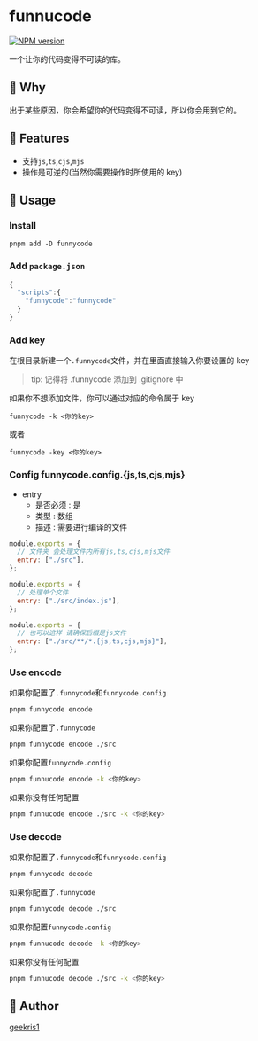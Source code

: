 # funnucode

[![NPM version](https://badge.fury.io/js/funnycode.png)](https://www.npmjs.com/package/funnycode)

一个让你的代码变得不可读的库。

## 🤔️ Why

出于某些原因，你会希望你的代码变得不可读，所以你会用到它的。

## 🚀 Features

- 支持`js`,`ts`,`cjs`,`mjs`
- 操作是可逆的(当然你需要操作时所使用的 key)

## 🔧 Usage

### Install

```ball
pnpm add -D funnycode
```

### Add `package.json`

```javascript
{
  "scripts":{
   	"funnycode":"funnycode"
  }
}
```

### Add key

在根目录新建一个`.funnycode`文件，并在里面直接输入你要设置的 key

> tip: 记得将 .funnycode 添加到 .gitignore 中

如果你不想添加文件，你可以通过对应的命令属于 key

```
funnycode -k <你的key>
```

或者

```
funnycode -key <你的key>
```

### Config funnycode.config.{js,ts,cjs,mjs}

- entry
  - 是否必须 : 是
  - 类型 : 数组
  - 描述 : 需要进行编译的文件

```javascript
module.exports = {
  // 文件夹 会处理文件内所有js,ts,cjs,mjs文件
  entry: ["./src"],
};
```

```javascript
module.exports = {
  // 处理单个文件
  entry: ["./src/index.js"],
};
```

```javascript
module.exports = {
  // 也可以这样 请确保后缀是js文件
  entry: ["./src/**/*.{js,ts,cjs,mjs}"],
};
```

### Use encode

如果你配置了`.funnycode`和`funnycode.config`

```bash
pnpm funnycode encode
```

如果你配置了`.funnycode`

```bash
pnpm funnycode encode ./src
```

如果你配置`funnycode.config`

```bash
pnpm funnucode encode -k <你的key>
```

如果你没有任何配置

```bash
pnpm funnucode encode ./src -k <你的key>
```

### Use decode

如果你配置了`.funnycode`和`funnycode.config`

```bash
pnpm funnycode decode
```

如果你配置了`.funnycode`

```bash
pnpm funnycode decode ./src
```

如果你配置`funnycode.config`

```bash
pnpm funnucode decode -k <你的key>
```

如果你没有任何配置

```bash
pnpm funnucode decode ./src -k <你的key>
```

## 🐼 Author

[geekris1](https://github.com/geekris1)
